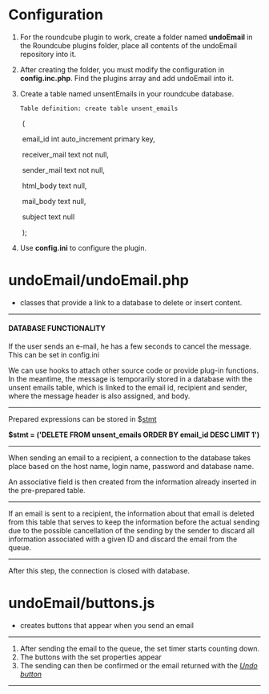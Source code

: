 # Configuration



1. For the roundcube plugin to work, create a folder named <b>undoEmail</b> in the Roundcube plugins folder, place all contents of the undoEmail repository into it.

2. After creating the folder, you must modify the configuration in **config.inc.php**. Find the plugins array and add undoEmail into it.

3. Create a table named unsentEmails in your roundcube database. 

   ```
   Table definition: create table unsent_emails
   ```

   ​             (

   ​               email_id   int auto_increment primary key,

   ​               receiver_mail text not null,

   ​               sender_mail  text not null,

   ​               html_body   text null,

   ​               mail_body   text null,

   ​               subject   text null

   ​             );

4. Use **config.ini** to configure the plugin.





# undoEmail/undoEmail.php



* classes that provide a link to a database to delete or insert content.

----

#### DATABASE FUNCTIONALITY

If the user sends an e-mail, he has a few seconds to cancel the message. This can be set in config.ini

We can use hooks to attach other source code or provide plug-in functions. In the meantime, the message is temporarily stored in a database with the unsent emails table, which is linked to the email id, recipient and sender, where the message header is also assigned, and body.

----

Prepared expressions can be stored in $<u>stmt</u>

<b>$stmt = ('DELETE FROM unsent_emails ORDER BY email_id DESC LIMIT 1')</b>

----

When sending an email to a recipient, a connection to the database takes place based on the host name, login name, password and database name.

An associative field is then created from the information already inserted in the pre-prepared table.

----

If an email is sent to a recipient, the information about that email is deleted from this table that serves to keep the information before the actual sending due to the possible cancellation of the sending by the sender to discard all information associated with a given ID and discard the email from the queue. 

----

After this step, the connection is closed with database. 



# undoEmail/buttons.js

- creates buttons that appear when you send an email

----

1. After sending the email to the queue, the set timer starts counting down.
2. The buttons with the set properties appear
3. The sending can then be confirmed  or the email returned with the <i><u>Undo button</u></i>

----
